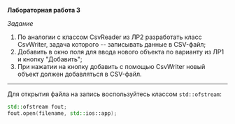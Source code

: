 **Лабораторная работа 3**

*Задание*

1. По аналогии с классом CsvReader из ЛР2 разработать класс CsvWriter,
   задача которого -- записывать данные в CSV-файл;
2. Добавить в окно поля для ввода нового объекта по варианту из ЛР1
   и кнопку "Добавить";
3. При нажатии на кнопку добавить с помощью CsvWriter новый объект должен
   добавляться в CSV-файл.

--------
Для открытия файла на запись воспользуйтесь классом `std::ofstream`:
```cpp
std::ofstream fout;
fout.open(filename, std::ios::app);
```
